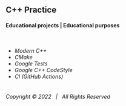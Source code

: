## C++ Practice
#### Educational projects | Educational purposes

&nbsp;  
* _Modern C++_  
* _CMake_  
* _Google Tests_  
* _Google C++ CodeStyle_  
* _CI (GitHub Actions)_  
&nbsp;  
###### Copyright © 2022 &nbsp;   | &nbsp;   All Rights Reserved

